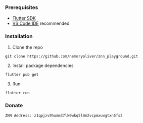 ### Prerequisites

* [Flutter SDK](https://flutter.dev)
* [VS Code IDE](https://code.visualstudio.com/) recommended

### Installation

1. Clone the repo
```
git clone https://github.com/nemoryoliver/znn_playground.git
```
2. Install package dependencies
```
flutter pub get
```
3. Run
```
flutter run
```

### Donate
```
ZNN Address: z1qpjzv9humm37lk0wkq5l4m2vcpmxuwgtxn5fs2
```
